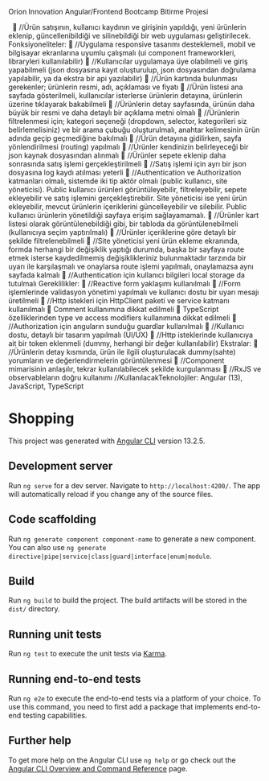 



Orion Innovation Angular/Frontend Bootcamp Bitirme Projesi

 
 //Ürün satışının, kullanıcı kaydının ve girişinin yapıldığı, yeni ürünlerin eklenip,
güncellenibildiği ve silinebildiği bir web uygulaması geliştirilecek.
Fonksiyoneliteler:
 //Uygulama responsive tasarımı desteklemeli, mobil ve bilgisayar ekranlarına uyumlu
çalışmalı (ui component frameworkleri, libraryleri kullanılabilir)
 //Kullanıcılar uygulamaya üye olabilmeli ve giriş yapabilmeli (json dosyasına kayıt
oluşturulup, json dosyasından doğrulama yapılabilir, ya da ekstra bir api yazılabilir)
 //Ürün kartında bulunması gerekenler; ürünlerin resmi, adı, açıklaması ve fiyatı
 //Ürün listesi ana sayfada gösterilmeli, kullanıcılar isterlerse ürünlerin detayına,
ürünlerin üzerine tıklayarak bakabilmeli
 //Ürünlerin detay sayfasında, ürünün daha büyük bir resmi ve daha detaylı bir açıklama
metni olmalı
 //Ürünlerin filtrelenmesi için; kategori seçeneği (dropdown, selector, kategorileri siz
belirlemelisiniz) ve bir arama çubuğu oluşturulmalı, anahtar kelimesinin ürün adında
geçip geçmediğine bakılmalı
 //Ürün detayına gidilirken, sayfa yönlendirilmesi (routing) yapılmalı
 //Ürünler kendinizin belirleyeceği bir json kaynak dosyasından alınmalı
 //Ürünler sepete eklenip daha sonrasında satış işlemi gerçekleştirilmeli
 //Satış işlemi için ayrı bir json dosyasına log kaydı atılması yeterli
 //Authentication ve Authorization katmanları olmalı, sistemde iki tip aktör olmalı (public
kullanıcı, site yöneticisi). Public kullanıcı ürünleri görüntüleyebilir, filtreleyebilir, sepete
ekleyebilir ve satış işlemini gerçekleştirebilir. Site yöneticisi ise yeni ürün ekleyebilir,
mevcut ürünlerin içeriklerini güncelleyebilir ve silebilir. Public kullanıcı ürünlerin
yönetildiği sayfaya erişim sağlayamamalı.
 //Ürünler kart listesi olarak görüntülenebildiği gibi, bir tabloda da görüntülenebilmeli
(kullanıcıya seçim yaptırılmalı)
 //Ürünler içeriklerine göre detaylı bir şekilde filtrelenebilmeli
 //Site yöneticisi yeni ürün ekleme ekranında, formda herhangi bir değişiklik yaptığı
durumda, başka bir sayfaya route etmek isterse kaydedilmemiş değişiklikleriniz
bulunmaktadır tarzında bir uyarı ile karşılaşmalı ve onaylarsa route işlemi yapılmalı,
onaylamazsa aynı sayfada kalmalı
 //Authentication için kullanıcı bilgileri local storage da tutulmalı
Gereklilikler:
 //Reactive form yaklaşımı kullanılmalı
 //Form işlemlerinde validasyon yönetimi yapılmalı ve kullanıcı dostu bir uyarı mesajı
üretilmeli
 //Http istekleri için HttpClient paketi ve service katmanı kullanılmalı
 Comment kullanımına dikkat edilmeli
 TypeScript özelliklerinden type ve access modifiers kullanımına dikkat edilmeli
 //Authorization için anguların sunduğu guardlar kullanılmalı
 //Kullanıcı dostu, detaylı bir tasarım yapılmalı (UI/UX)
 //Http isteklerinde kullanıcıya ait bir token eklenmeli (dummy, herhangi bir değer
kullanılabilir)
Ekstralar:
 //Ürünlerin detay kısmında, ürün ile ilgili oluşturulacak dummy(sahte) yorumların ve
değerlendirmelerin görüntülenmesi
 //Component mimarisinin anlaşılır, tekrar kullanılabilecek şekilde kurgulanması
 //RxJS ve observableların doğru kullanımı
//KullanılacakTeknolojiler: Angular (13), JavaScript, TypeScript
# Shopping

This project was generated with [Angular CLI](https://github.com/angular/angular-cli) version 13.2.5.

## Development server

Run `ng serve` for a dev server. Navigate to `http://localhost:4200/`. The app will automatically reload if you change any of the source files.

## Code scaffolding

Run `ng generate component component-name` to generate a new component. You can also use `ng generate directive|pipe|service|class|guard|interface|enum|module`.

## Build

Run `ng build` to build the project. The build artifacts will be stored in the `dist/` directory.

## Running unit tests

Run `ng test` to execute the unit tests via [Karma](https://karma-runner.github.io).

## Running end-to-end tests

Run `ng e2e` to execute the end-to-end tests via a platform of your choice. To use this command, you need to first add a package that implements end-to-end testing capabilities.

## Further help

To get more help on the Angular CLI use `ng help` or go check out the [Angular CLI Overview and Command Reference](https://angular.io/cli) page.
